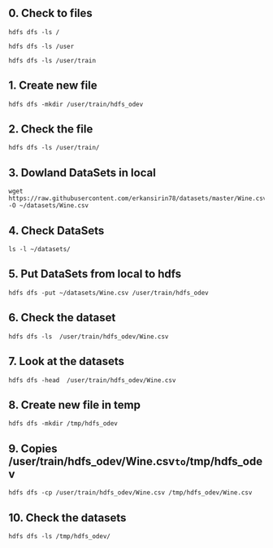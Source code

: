 ## 0. Check to files
```
hdfs dfs -ls /
```
```
hdfs dfs -ls /user
```
```
hdfs dfs -ls /user/train
```

## 1. Create new file

```
hdfs dfs -mkdir /user/train/hdfs_odev
```

## 2. Check the file
```
hdfs dfs -ls /user/train/
```

## 3. Dowland DataSets in local
```
wget https://raw.githubusercontent.com/erkansirin78/datasets/master/Wine.csv -O ~/datasets/Wine.csv
```

## 4. Check DataSets
```
ls -l ~/datasets/
```

## 5. Put DataSets from local to hdfs

```
hdfs dfs -put ~/datasets/Wine.csv /user/train/hdfs_odev
```

## 6. Check the dataset

```
hdfs dfs -ls  /user/train/hdfs_odev/Wine.csv
```

## 7. Look at the datasets

```
hdfs dfs -head  /user/train/hdfs_odev/Wine.csv
```

## 8. Create new file in temp
```
hdfs dfs -mkdir /tmp/hdfs_odev
```

## 9. Copies /user/train/hdfs_odev/Wine.csv` to `/tmp/hdfs_odev
```
hdfs dfs -cp /user/train/hdfs_odev/Wine.csv /tmp/hdfs_odev/Wine.csv
```


## 10. Check the datasets
```
hdfs dfs -ls /tmp/hdfs_odev/
```




